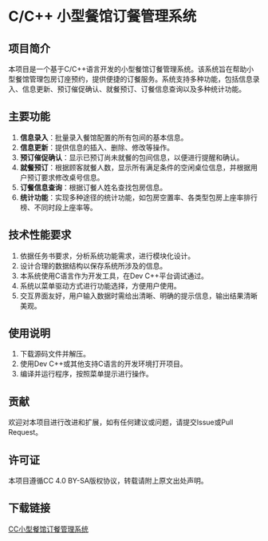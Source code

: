 # C/C++ 小型餐馆订餐管理系统

## 项目简介

本项目是一个基于C/C++语言开发的小型餐馆订餐管理系统。该系统旨在帮助小型餐馆管理包房订座预约，提供便捷的订餐服务。系统支持多种功能，包括信息录入、信息更新、预订催促确认、就餐预订、订餐信息查询以及多种统计功能。

## 主要功能

1. **信息录入**：批量录入餐馆配置的所有包间的基本信息。
2. **信息更新**：提供信息的插入、删除、修改等操作。
3. **预订催促确认**：显示已预订尚未就餐的包间信息，以便进行提醒和确认。
4. **就餐预订**：根据顾客就餐人数，显示所有满足条件的空闲桌位信息，并根据用户预订要求修改桌号信息。
5. **订餐信息查询**：根据订餐人姓名查找包房信息。
6. **统计功能**：实现多种途径的统计功能，如包房空置率、各类型包房上座率排行榜、不同时段上座率等。

## 技术性能要求

1. 依据任务书要求，分析系统功能需求，进行模块化设计。
2. 设计合理的数据结构以保存系统所涉及的信息。
3. 本系统使用C语言作为开发工具，在Dev C++平台调试通过。
4. 系统以菜单驱动方式进行功能选择，方便用户使用。
5. 交互界面友好，用户输入数据时需给出清晰、明确的提示信息，输出结果清晰美观。

## 使用说明

1. 下载源码文件并解压。
2. 使用Dev C++或其他支持C语言的开发环境打开项目。
3. 编译并运行程序，按照菜单提示进行操作。

## 贡献

欢迎对本项目进行改进和扩展，如有任何建议或问题，请提交Issue或Pull Request。

## 许可证

本项目遵循CC 4.0 BY-SA版权协议，转载请附上原文出处声明。

## 下载链接

[CC小型餐馆订餐管理系统](https://pan.quark.cn/s/a980bf17b39a)